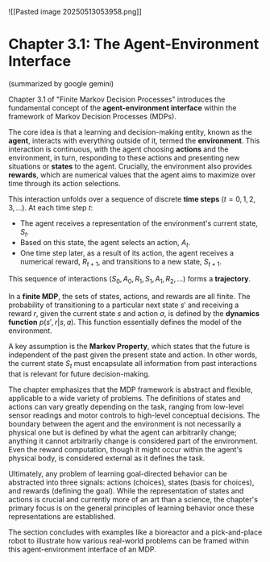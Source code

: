 
![[Pasted image 20250513053958.png]]

# Chapter 3.1: The Agent-Environment Interface

(summarized by google gemini)

Chapter 3.1 of "Finite Markov Decision Processes" introduces the fundamental concept of the **agent-environment interface** within the framework of Markov Decision Processes (MDPs).

The core idea is that a learning and decision-making entity, known as the **agent**, interacts with everything outside of it, termed the **environment**. This interaction is continuous, with the agent choosing **actions** and the environment, in turn, responding to these actions and presenting new situations or **states** to the agent. Crucially, the environment also provides **rewards**, which are numerical values that the agent aims to maximize over time through its action selections.

This interaction unfolds over a sequence of discrete **time steps** ($t=0, 1, 2, 3,...$). At each time step $t$:
* The agent receives a representation of the environment's current state, $S_t$.
* Based on this state, the agent selects an action, $A_t$.
* One time step later, as a result of its action, the agent receives a numerical reward, $R_{t+1}$, and transitions to a new state, $S_{t+1}$.

This sequence of interactions ($S_0, A_0, R_1, S_1, A_1, R_2, ...$) forms a **trajectory**.

In a **finite MDP**, the sets of states, actions, and rewards are all finite. The probability of transitioning to a particular next state $s'$ and receiving a reward $r$, given the current state $s$ and action $a$, is defined by the **dynamics function** $p(s',r|s,a)$. This function essentially defines the model of the environment.

A key assumption is the **Markov Property**, which states that the future is independent of the past given the present state and action. In other words, the current state $S_t$ must encapsulate all information from past interactions that is relevant for future decision-making.

The chapter emphasizes that the MDP framework is abstract and flexible, applicable to a wide variety of problems. The definitions of states and actions can vary greatly depending on the task, ranging from low-level sensor readings and motor controls to high-level conceptual decisions. The boundary between the agent and the environment is not necessarily a physical one but is defined by what the agent can arbitrarily change; anything it cannot arbitrarily change is considered part of the environment. Even the reward computation, though it might occur within the agent's physical body, is considered external as it defines the task.

Ultimately, any problem of learning goal-directed behavior can be abstracted into three signals: actions (choices), states (basis for choices), and rewards (defining the goal). While the representation of states and actions is crucial and currently more of an art than a science, the chapter's primary focus is on the general principles of learning behavior once these representations are established.

The section concludes with examples like a bioreactor and a pick-and-place robot to illustrate how various real-world problems can be framed within this agent-environment interface of an MDP.